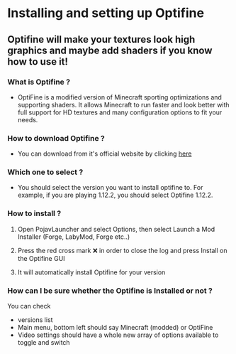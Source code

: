 # Installing and setting up Optifine

## Optifine will make your textures look high graphics and maybe add shaders if you know how to use it!

### What is Optifine ?

* OptiFine is a modified version of Minecraft sporting optimizations and supporting shaders. It allows Minecraft to run faster and look better with full support for HD textures and many configuration options to fit your needs.

### How to download Optifine ?

* You can download from it's official website by clicking [here](https://www.optifine.net/downloads)

### Which one to select ?

* You should select the version you want to install optifine to. For example, if you are playing 1.12.2, you should select Optifine 1.12.2.

### How to install ?

1. Open PojavLauncher and select Options, then select Launch a Mod Installer (Forge, LabyMod, Forge etc..)

2. Press the red cross mark ❌ in order to close the log and press Install on the Optifine GUI

3. It will automatically install Optifine for your version

### How can I be sure whether the Optifine is Installed or not ?

You can check

- versions list
- Main menu, bottom left should say Minecraft (modded) or OptiFine
- Video settings should have a whole new array of options available to toggle and switch


























